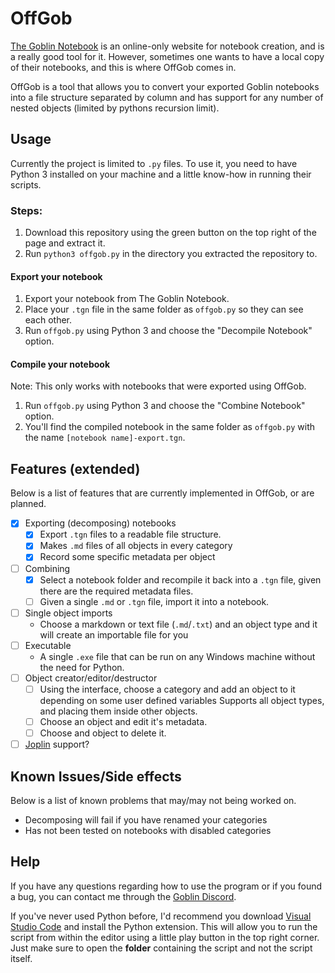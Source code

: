 # OffGob

[The Goblin Notebook](the-goblin.net) is an online-only website for notebook creation, and is a really good tool for it. However, sometimes one wants to have a local copy of their notebooks, and this is where OffGob comes in.

OffGob is a tool that allows you to convert your exported Goblin notebooks into a file structure separated by column and has support for any number of nested objects (limited by pythons recursion limit).

## Usage

Currently the project is limited to `.py` files. To use it, you need to have Python 3 installed on your machine and a little know-how in running their scripts.

### Steps:

1. Download this repository using the green button on the top right of the page and extract it.
2. Run `python3 offgob.py` in the directory you extracted the repository to.

#### Export your notebook

1. Export your notebook from The Goblin Notebook.
2. Place your `.tgn` file in the same folder as `offgob.py` so they can see each other.
3. Run `offgob.py` using Python 3 and choose the "Decompile Notebook" option.

#### Compile your notebook

Note: This only works with notebooks that were exported using OffGob.

1. Run `offgob.py` using Python 3 and choose the "Combine Notebook" option.
2. You'll find the compiled notebook in the same folder as `offgob.py` with the name `[notebook name]-export.tgn`.

## Features (extended)

Below is a list of features that are currently implemented in OffGob, or are planned.

- [x] Exporting (decomposing) notebooks
  - [x] Export `.tgn` files to a readable file structure.
  - [x] Makes `.md` files of all objects in every category
  - [x] Record some specific metadata per object
- [ ] Combining
  - [x] Select a notebook folder and recompile it back into a `.tgn` file, given there are the required metadata files.
  - [ ] Given a single `.md` or `.tgn` file, import it into a notebook.
- [ ] Single object imports
  - Choose a markdown or text file (`.md`/`.txt`) and an object type and it will create an importable file for you
- [ ] Executable
  - A single `.exe` file that can be run on any Windows machine without the need for Python.
- [ ] Object creator/editor/destructor
  - [ ] Using the interface, choose a category and add an object to it depending on some user defined variables Supports all object types, and placing them inside other objects.
  - [ ] Choose an object and edit it's metadata.
  - [ ] Choose and object to delete it.
- [ ] [Joplin](https://joplinapp.org/) support? 

## Known Issues/Side effects

Below is a list of known problems that may/may not being worked on. 

- Decomposing will fail if you have renamed your categories
- Has not been tested on notebooks with disabled categories

## Help

If you have any questions regarding how to use the program or if you found a bug, you can contact me through the [Goblin Discord](https://discord.gg/8Z7Y4Z).

If you've never used Python before, I'd recommend you download [Visual Studio Code](https://code.visualstudio.com/) and install the Python extension. This will allow you to run the script from within the editor using a little play button in the top right corner. Just make sure to open the **folder** containing the script and not the script itself.